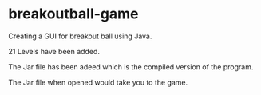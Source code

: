 # breakoutball-game
Creating a GUI for breakout ball using Java.


21 Levels have been added.


The Jar file has been adeed which is the compiled version of the program.


The Jar file when opened would take you to the game.
